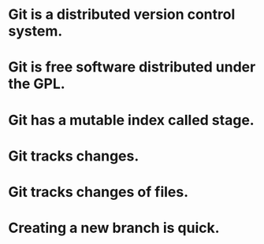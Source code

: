 # Git is a distributed version control system.
# Git is free software distributed under the GPL.
# Git has a mutable index called stage.
# Git tracks changes.
# Git tracks changes of files.
# Creating a new branch is quick.
